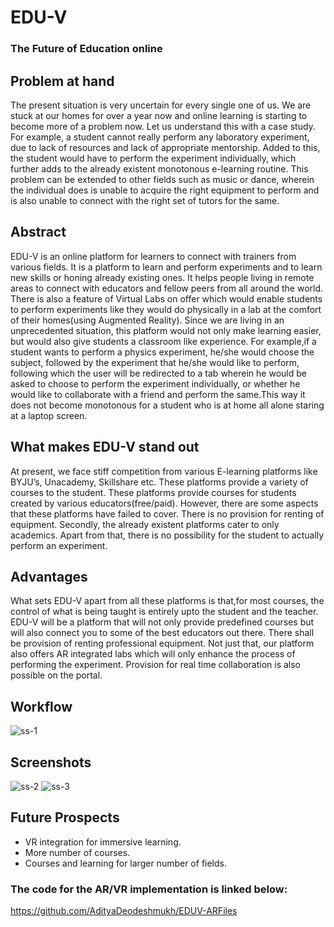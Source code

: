 # EDU-V
### The Future of Education online


## Problem at hand

The present situation is very uncertain for every single one of us. We are stuck at our homes for over a year now and online learning is starting to become more of a problem now. 
Let us understand this with a case study. For example, a student cannot really perform any laboratory experiment, due to lack of resources and lack of appropriate mentorship. Added to this, the student would have to perform the experiment individually, which further adds to the already existent monotonous e-learning routine. This problem can be extended to other fields such as music or dance, wherein the individual does is unable to acquire the right equipment to perform and is also unable to connect with the right set of tutors for the same. 

## Abstract

EDU-V is an online platform for learners to connect with trainers from various fields. It is a platform to learn and perform experiments and to learn new skills or honing already existing ones. It helps people living in remote areas to connect with educators and fellow peers from all around the world. There is also a feature of Virtual Labs on offer which would enable students to perform experiments like they would do physically in a lab at the comfort of their homes(using Augmented Reality). Since we are living in an unprecedented situation, this platform would not only make learning easier, but would also give students a classroom like experience. For example,if a student wants to perform a physics experiment, he/she would choose the subject, followed by the experiment that he/she would like to perform, following which the user will be redirected to a tab wherein he would be asked to choose to perform the experiment individually, or whether he would like to collaborate with a friend and perform the same.This way it does not become monotonous for a student who is at home all alone staring at a laptop screen.

## What makes EDU-V stand out 

At present, we face stiff competition from various E-learning platforms like BYJU’s, Unacademy, Skillshare etc. These platforms provide a variety of courses to the student. These platforms provide courses for students created by various educators(free/paid). However, there are some aspects that these platforms have failed to cover. There is no provision for renting of equipment. Secondly, the already existent platforms cater to only academics. Apart from that, there is no possibility for the student to actually perform an experiment. 


## Advantages

What sets EDU-V apart from all these platforms is that,for most courses, the control of what is being taught is entirely upto the student and the teacher. EDU-V will be a platform that will not only provide predefined courses but will also connect you to some of the best educators out there. There shall be provision of renting professional equipment. Not just that, our platform also offers AR integrated labs which will only enhance the process of performing the experiment. Provision for real time collaboration is also possible on the portal. 

## Workflow

<img src="https://i.ibb.co/NFq3v1Y/ss-1.png" alt="ss-1" border="0">


## Screenshots

<img src="https://i.ibb.co/9N70CKF/ss-2.png" alt="ss-2" border="0">

<img src="https://i.ibb.co/kcQLKsq/ss-3.png" alt="ss-3" border="0">




## Future Prospects

- VR integration for immersive learning.
- More number of courses.
- Courses and learning for larger number of fields.


### The code for the AR/VR implementation is linked below:

https://github.com/AdityaDeodeshmukh/EDUV-ARFiles





